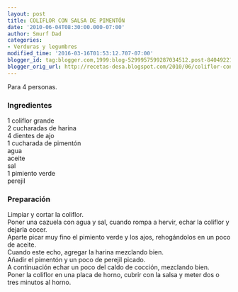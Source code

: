 ```yaml
---
layout: post
title: COLIFLOR CON SALSA DE PIMENTÓN
date: '2010-06-04T08:30:00.000-07:00'
author: Smurf Dad
categories:
- Verduras y legumbres
modified_time: '2016-03-16T01:53:12.707-07:00'
blogger_id: tag:blogger.com,1999:blog-5299957599287034512.post-8404922139111802744
blogger_orig_url: http://recetas-desa.blogspot.com/2010/06/coliflor-con-salsa-de-pimenton.html
---
```


Para 4 personas.<br><h3>Ingredientes</h3><p>1 coliflor grande<br/>2 cucharadas de harina<br/>4 dientes de ajo<br/>1 cucharada de piment&oacute;n<br/>agua<br/>aceite<br/>sal<br/>1 pimiento verde<br/>perejil<br/></p><h3>Preparaci&oacute;n</h3><p>Limpiar y cortar la coliflor.<br/>Poner una cazuela con agua y sal, cuando rompa a hervir, echar la coliflor y dejarla cocer.<br/>Aparte picar muy fino el pimiento verde y los ajos, rehog&aacute;ndolos en un poco de aceite.<br/>Cuando este echo, agregar la harina mezclando bien.<br/>A&ntilde;adir el piment&oacute;n y un poco de perejil picado.<br/>A continuaci&oacute;n echar un poco del caldo de cocci&oacute;n, mezclando bien.<br/>Poner la coliflor en una placa de horno, cubrir con la salsa y meter dos o tres minutos al horno.<br/></p>